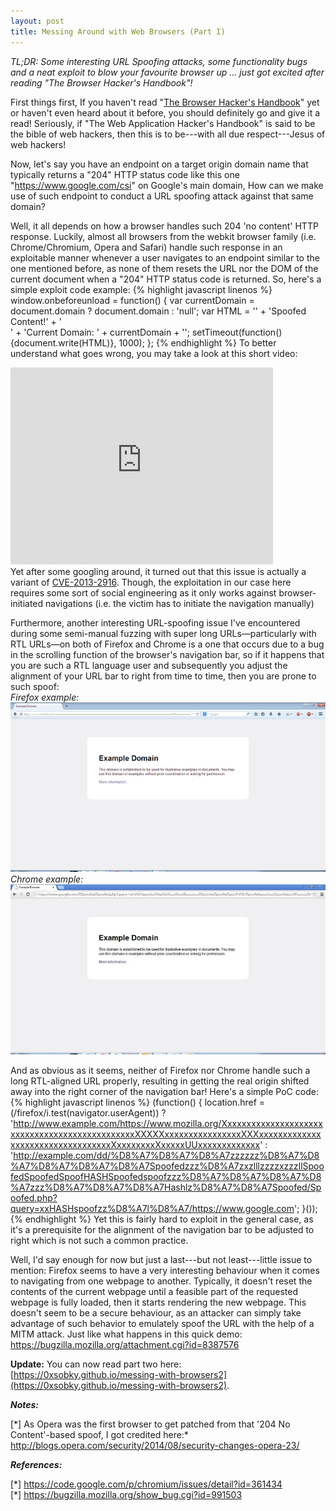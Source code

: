 ```yaml
---
layout: post
title: Messing Around with Web Browsers (Part I)
---
```

*TL;DR: Some interesting URL Spoofing attacks, some functionality bugs and a neat exploit to blow your favourite browser up ... just got excited after reading "The Browser Hacker's Handbook"!*

First things first, If you haven't read "<a href = "https://browserhacker.com" target="_target">The Browser Hacker's Handbook</a>" yet or haven't even heard about it before, you should definitely go and give it a read! Seriously, if "The Web Application Hacker's Handbook" is said to be the bible of web hackers, then this is to be---with all due respect---Jesus of web hackers!
<br />

Now, let's say you have an endpoint on a target origin domain name that typically returns a "204" HTTP status code like this one "<https://www.google.com/csi>" on Google's main domain, How can we make use of such endpoint to conduct a URL spoofing attack against that same domain? 

Well, it all depends on how a browser handles such 204 'no content' HTTP response. Luckily, almost all browsers from the webkit browser family (i.e. Chrome/Chromium, Opera and Safari) handle such response in an exploitable manner whenever a user navigates to an endpoint similar to the one mentioned before, as none of them resets the URL nor the DOM of the current document when a "204" HTTP status code is returned. So, here's a simple exploit code example:
{% highlight javascript linenos %}
window.onbeforeunload = function() {
    var currentDomain = document.domain ? document.domain : 'null';
    var HTML = '<html>' + 'Spoofed Content!' + '<br>' + 'Current Domain: ' + currentDomain + '</html>';
    setTimeout(function(){document.write(HTML)}, 1000);
};
{% endhighlight %}
To better understand what goes wrong, you may take a look at this short video: <br />
<iframe class="frames" width="420" height="315" src="https://www.youtube.com/embed/R6XlWHzzFpI" frameborder="0" allowfullscreen="true"></iframe><br />
Yet after some googling around, it turned out that this issue is actually a variant of <a href="https://code.google.com/p/chromium/issues/list?can=1&q=label%3ACVE-2013-2916" target="_blank">CVE-2013-2916</a>. Though, the exploitation in our case here requires some sort of social engineering as it only works against browser-initiated navigations (i.e. the victim has to initiate the navigation manually)

Furthermore, another interesting URL-spoofing issue I've encountered during some semi-manual fuzzing with super long URLs—particularly with RTL URLs—on both of Firefox and Chrome is a one that occurs due to a bug in the scrolling function of the browser's navigation bar, so if it happens that you are such a RTL language user and subsequently you adjust the alignment of your URL bar to right from time to time, then you are prone to such spoof:<br />
*Firefox example:*
<a href="/images/FirefoxSpoof.jpg" target="_blank"><img class="innerImg" src="/images/FirefoxSpoof-thumb.jpg" alt="Firefox Spoof"></a>
*Chrome example:*
<a href="/images/ChromeSpoof.jpg" target="_blank"><img class="innerImg" src="/images/ChromeSpoof-thumb.jpg" alt="Chrome Spoof"></a>

And as obvious as it seems, neither of Firefox nor Chrome handle such a long RTL-aligned URL properly, resulting in getting the real origin shifted away into the right corner of the navigation bar! Here's a simple PoC code:
{% highlight javascript linenos %}
(function() {
    location.href = (/firefox/i.test(navigator.userAgent)) ? 'http://www.example.com/https://www.mozilla.org/XxxxxxxxxxxxxxxxxxxxxxxxxxxxxxxxxxxxxxxxxxxxxxxXXXXXxxxxxxxxxxxxxxxxXXXxxxxxxxxxxxxxxxxxxxxxxxxxxxxxxxxxxXxxxxxxxxXxxxxxUUxxxxxxxxxxxxx' : 'http://example.com/dd/%D8%A7%D8%A7%D8%A7zzzzzz%D8%A7%D8%A7%D8%A7%D8%A7%D8%A7Spoofedzzz%D8%A7zxzlllzzzzxzzzllSpoofedSpoofedSpoofHASHSpoofedspoofzzz%D8%A7%D8%A7%D8%A7%D8%A7zzz%D8%A7%D8%A7%D8%A7Hashlz%D8%A7%D8%A7Spoofed/Spoofed.php?query=xxHASHspoofzz%D8%A7l%D8%A7/https://www.google.com';
}());
{% endhighlight %}
Yet this is fairly hard to exploit in the general case, as it's a prerequisite for the alignment of the navigation bar to be adjusted to right which is not such a common practice.
<br />

Well, I'd say enough for now but just a last---but not least---little issue to mention:
Firefox seems to have a very interesting behaviour when it comes to navigating from one webpage to another. Typically, it doesn't reset the contents of the current webpage until a feasible part of the requested webpage is fully loaded, then it starts rendering the new webpage. This doesn't seem to be a secure behaviour, as an attacker can simply take advantage of such behavior to emulately spoof the URL with the help of a MITM attack. Just like what happens in this quick demo: <a href="https://bugzilla.mozilla.org/attachment.cgi?id=8387576" target="_blank">https://bugzilla.mozilla.org/attachment.cgi?id=8387576</a>
<br />

**Update:** You can now read part two here:  [https://0xsobky.github.io/messing-with-browsers2](https://0xsobky.github.io/messing-with-browsers2).

***Notes:***

[\*] As Opera was the first browser to get patched from that '204 No Content'-based spoof, I got credited here:* <a href="http://blogs.opera.com/security/2014/08/security-changes-opera-23/" target="_blank">http://blogs.opera.com/security/2014/08/security-changes-opera-23/</a>

***References:***

[\*] <a href="https://code.google.com/p/chromium/issues/detail?id=361434" target="_blank">https://code.google.com/p/chromium/issues/detail?id=361434</a><br />
[\*] <a href="https://bugzilla.mozilla.org/show_bug.cgi?id=991503" target="_blank">https://bugzilla.mozilla.org/show_bug.cgi?id=991503</a>
